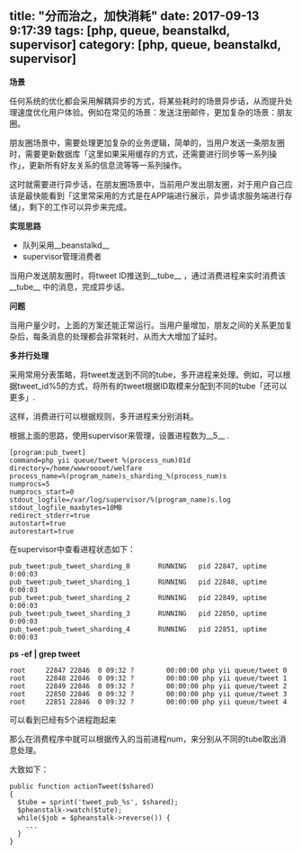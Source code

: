 title: "分而治之，加快消耗"
date: 2017-09-13 9:17:39
tags: [php, queue, beanstalkd, supervisor]
category: [php, queue, beanstalkd, supervisor]
---

__场景__

任何系统的优化都会采用解耦异步的方式，将某些耗时的场景异步话，从而提升处理速度优化用户体验。例如在常见的场景：发送注册邮件，更加复杂的场景：朋友圈。

朋友圈场景中，需要处理更加复杂的业务逻辑，简单的，当用户发送一条朋友圈时，需要更新数据库「这里如果采用缓存的方式，还需要进行同步等一系列操作」，更新所有好友关系的信息流等等一系列操作。

这时就需要进行异步话，在朋友圈场景中，当前用户发出朋友圈，对于用户自己应该是最快能看到「这里常采用的方式是在APP端进行展示，异步请求服务端进行存储」，剩下的工作可以异步来完成。

__实现思路__

* 队列采用__beanstalkd__ 
* supervisor管理消费者

当用户发送朋友圈时，将tweet ID推送到__tube__ ，通过消费进程来实时消费该__tube__ 中的消息，完成异步话。



__问题__

当用户量少时，上面的方案还能正常运行。当用户量增加，朋友之间的关系更加复杂后，每条消息的处理都会非常耗时，从而大大增加了延时。

__多并行处理__

采用常用分表策略，将tweet发送到不同的tube，多开进程来处理。例如，可以根据tweet_id%5的方式，将所有的tweet根据ID取模来分配到不同的tube「还可以更多」.

这样，消费进行可以根据规则，多开进程来分别消耗。

根据上面的思路，使用supervisor来管理，设置进程数为__5__ .

```
[program:pub_tweet]
command=php yii queue/tweet %(process_num)01d
directory=/home/wwwroooot/welfare
process_name=%(program_name)s_sharding_%(process_num)s
numprocs=5
numprocs_start=0
stdout_logfile=/var/log/supervisor/%(program_name)s.log
stdout_logfile_maxbytes=10MB
redirect_stderr=true
autostart=true
autorestart=true
```

在supervisor中查看进程状态如下：

```
pub_tweet:pub_tweet_sharding_0       RUNNING   pid 22847, uptime 0:00:03
pub_tweet:pub_tweet_sharding_1       RUNNING   pid 22848, uptime 0:00:03
pub_tweet:pub_tweet_sharding_2       RUNNING   pid 22849, uptime 0:00:03
pub_tweet:pub_tweet_sharding_3       RUNNING   pid 22850, uptime 0:00:03
pub_tweet:pub_tweet_sharding_4       RUNNING   pid 22851, uptime 0:00:03
```

__ps -ef | grep tweet__

```
root     22847 22846  0 09:32 ?        00:00:00 php yii queue/tweet 0
root     22848 22846  0 09:32 ?        00:00:00 php yii queue/tweet 1
root     22849 22846  0 09:32 ?        00:00:00 php yii queue/tweet 2
root     22850 22846  0 09:32 ?        00:00:00 php yii queue/tweet 3
root     22851 22846  0 09:32 ?        00:00:00 php yii queue/tweet 4
```

可以看到已经有5个进程跑起来

那么在消费程序中就可以根据传入的当前进程num，来分别从不同的tube取出消息处理。

大致如下：

```
public function actionTweet($shared)
{
  $tube = sprint('tweet_pub_%s', $shared);
  $pheanstalk->watch($tute);
  while($job = $pheanstalk->reverse()) {
    ...
  }
}
```



